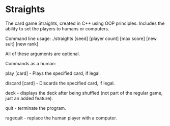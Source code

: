 # Straights
The card game Straights, created in C++ using OOP principles. Includes the ability to set the players to humans or computers.

Command line usage: ./straights [seed] [player count] [max score] [new suit] [new rank]

All of these arguments are optional.

Commands as a human:

play [card] - Plays the specified card, if legal.
  
discard [card] - Discards the specified card, if legal.
  
deck - displays the deck after being shuffled (not part of the regular game, just an added feature).
  
quit - terminate the program.
  
ragequit - replace the human player with a computer.
  

  
